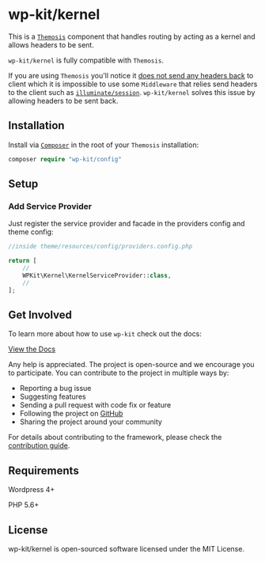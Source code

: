 # wp-kit/kernel

This is a [```Themosis```](http://framework.themosis.com/) component that handles routing by acting as a kernel and allows headers to be sent.

```wp-kit/kernel``` is fully compatible with ```Themosis```. 

If you are using ```Themosis``` you'll notice it [does not send any headers back](https://github.com/themosis/framework/blob/master/themosis.php#L296) to client which it is impossible to use some ```Middleware``` that relies send headers to the client such as [```illuminate/session```](https://github.com/illuminate/session). ```wp-kit/kernel``` solves this issue by allowing headers to be sent back.

## Installation


Install via [```Composer```](https://getcomposer.org/) in the root of your ```Themosis``` installation:


```php
composer require "wp-kit/config"
```

## Setup

### Add Service Provider

Just register the service provider and facade in the providers config and theme config:

```php
//inside theme/resources/config/providers.config.php

return [
    //
    WPKit\Kernel\KernelServiceProvider::class,
    //
];
```

## Get Involved

To learn more about how to use ```wp-kit``` check out the docs:

[View the Docs](https://github.com/wp-kit/theme/tree/docs/README.md)

Any help is appreciated. The project is open-source and we encourage you to participate. You can contribute to the project in multiple ways by:

- Reporting a bug issue
- Suggesting features
- Sending a pull request with code fix or feature
- Following the project on [GitHub](https://github.com/wp-kit)
- Sharing the project around your community

For details about contributing to the framework, please check the [contribution guide](https://github.com/wp-kit/theme/tree/docs/Contributing.md).

## Requirements

Wordpress 4+

PHP 5.6+

## License

wp-kit/kernel is open-sourced software licensed under the MIT License.
